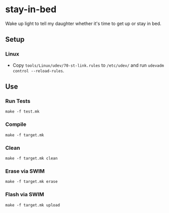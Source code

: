 # stay-in-bed
Wake up light to tell my daughter whether it's time to get up or stay in bed.

## Setup
### Linux
- Copy `tools/Linux/udev/70-st-link.rules` to `/etc/udev/` and run `udevadm control --reload-rules`.

## Use
### Run Tests
```
make -f test.mk
```

### Compile
```shell
make -f target.mk
```

### Clean
```shell
make -f target.mk clean
```

### Erase via SWIM
```shell
make -f target.mk erase
```

### Flash via SWIM
```shell
make -f target.mk upload
```
